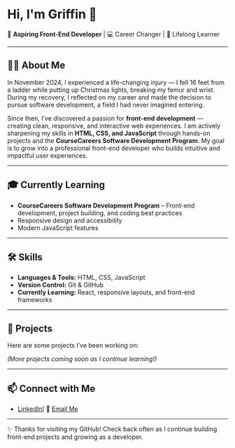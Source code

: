 # Hi, I'm Griffin 👋  

🌟 **Aspiring Front-End Developer** | 💻 Career Changer | 🚀 Lifelong Learner  

---

## 👨‍💻 About Me
In November 2024, I experienced a life-changing injury — I fell 16 feet from a ladder while putting up Christmas lights, breaking my femur and wrist. During my recovery, I reflected on my career and made the decision to pursue software development, a field I had never imagined entering.  

Since then, I’ve discovered a passion for **front-end development** — creating clean, responsive, and interactive web experiences. I am actively sharpening my skills in **HTML, CSS, and JavaScript** through hands-on projects and the **CourseCareers Software Development Program**. My goal is to grow into a professional front-end developer who builds intuitive and impactful user experiences.  

---

## 🎓 Currently Learning
- **CourseCareers Software Development Program** – Front-end development, project building, and coding best practices  
- Responsive design and accessibility  
- Modern JavaScript features  

---

## 🛠️ Skills
- **Languages & Tools:** HTML, CSS, JavaScript  
- **Version Control:** Git & GitHub  
- **Currently Learning:** React, responsive layouts, and front-end frameworks  

---

## 📂 Projects
[](https://github.com/Griff2512/To-Do-List-App.git)
Here are some projects I’ve been working on:  


*(More projects coming soon as I continue learning!)*  

---

## 📫 Connect with Me
- [LinkedIn](https://www.linkedin.com/in/griffin-mccaughey-941307384/)[
📧 [Email Me](mailto:agmlmccau25@gmail.com)  

---

✨ Thanks for visiting my GitHub! Check back often as I continue building front-end projects and growing as a developer.
